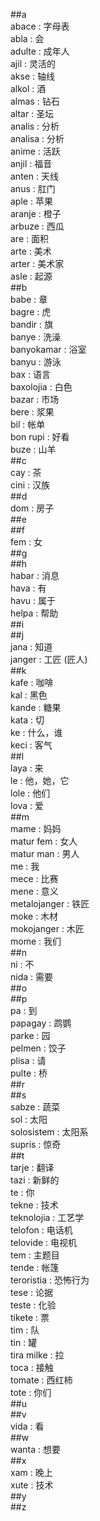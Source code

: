 ##a  
abace : 字母表  
abla : 会  
adulte : 成年人  
ajil : 灵活的  
akse : 轴线  
alkol : 酒  
almas : 钻石  
altar : 圣坛  
analis : 分析  
analisa : 分析  
anime : 活跃  
anjil : 福音  
anten : 天线  
anus : 肛门  
aple : 苹果  
aranje : 橙子  
arbuze : 西瓜  
are : 面积  
arte : 美术  
arter : 美术家  
asle : 起源  
##b  
babe : 章  
bagre : 虎  
bandir : 旗  
banye : 洗澡  
banyokamar : 浴室  
banyu : 游泳  
bax : 语言  
baxolojia : 白色  
bazar : 市场  
bere : 浆果  
bil : 帐单   
bon rupi : 好看  
buze : 山羊   
##c  
cay : 茶  
cini : 汉族  
##d  
dom : 房子  
##e  
##f  
fem : 女  
##g  
##h  
habar : 消息  
hava : 有  
havu : 属于  
helpa : 帮助  
##i  
##j  
jana : 知道  
janger : 工匠 (匠人)  
##k  
kafe : 咖啡  
kal : 黑色  
kande : 糖果  
kata : 切  
ke : 什么，谁  
keci : 客气  
##l  
laya : 来  
le : 他，她，它  
lole : 他们  
lova : 爱  
##m  
mame : 妈妈  
matur fem : 女人  
matur man : 男人  
me : 我  
mece : 比赛  
mene : 意义  
metalojanger : 铁匠  
moke : 木材  
mokojanger : 木匠  
mome : 我们  
##n  
ni : 不  
nida : 需要  
##o  
##p  
pa : 到  
papagay : 鹉鹦  
parke : 园  
pelmen : 饺子   
plisa : 请  
pulte : 桥  
##r  
##s  
sabze : 蔬菜  
sol : 太阳  
solosistem : 太阳系  
supris : 惊奇  
##t  
tarje : 翻译  
tazi : 新鲜的  
te : 你  
tekne : 技术  
teknolojia : 工艺学  
telofon : 电话机  
telovide : 电视机  
tem : 主题目  
tende : 帐篷  
teroristia : 恐怖行为  
tese : 论据  
teste : 化验  
tikete : 票  
tim : 队  
tin : 罐  
tira milke : 拉  
toca : 接触  
tomate : 西红柿  
tote : 你们  
##u  
##v  
vida : 看  
##w  
wanta : 想要  
##x  
xam : 晚上  
xute : 技术  
##y  
##z  
